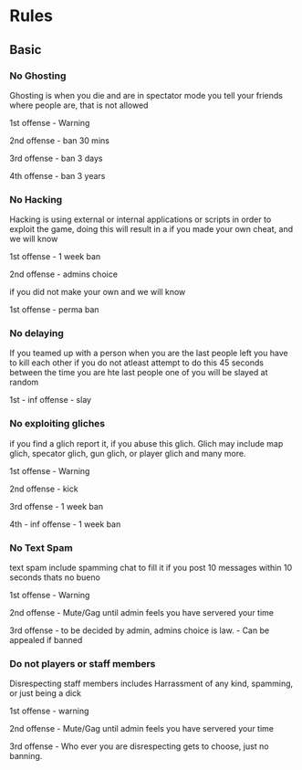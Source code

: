 # Rules 

## Basic

### No Ghosting

Ghosting is when you die and are in spectator mode you tell your friends where people are, that is not allowed

1st offense - Warning

2nd offense - ban 30 mins

3rd offense - ban 3 days

4th offense - ban 3 years


### No Hacking
Hacking is using external or internal applications or scripts in order to exploit the game, doing this will result in a
  if you made your own cheat, and we will know 
  
  1st offense - 1 week ban
  
  2nd offense - admins choice
  
  if you did not make your own and we will know
  
  1st offense - perma ban
  
  
### No delaying
If you teamed up with a person when you are the last people left you have to kill each other if you do not atleast attempt to do this
45 seconds between the time you are hte last people one of you will be slayed at random

1st - inf offense - slay

### No exploiting gliches
if you find a glich report it, if you abuse this glich. Glich may include map glich, specator glich, gun glich, or player glich and many more.

1st offense - Warning

2nd offense - kick

3rd offense - 1 week ban 

4th - inf offense - 1 week ban 

### No Text Spam
text spam include spamming chat to fill it if you post 10 messages within 10 seconds thats no bueno 

1st offense - Warning

2nd offense - Mute/Gag until admin feels you have servered your time

3rd offense - to be decided by admin, admins choice is law. - Can be appealed if banned


### Do not players or staff members
Disrespecting staff members includes Harrassment of any kind, spamming, or just being a dick

1st offense - warning

2nd offense - Mute/Gag until admin feels you have servered your time

3rd offense - Who ever you are disrespecting gets to choose, just no banning.


